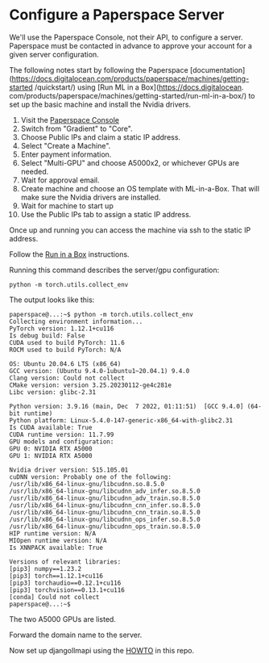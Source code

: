 # Configure a Paperspace Server

We'll use the Paperspace Console, not their API, to configure a server.  
Paperspace must be contacted in advance to approve your account for a given 
server configuration.

The following notes start by following the Paperspace [documentation]
(https://docs.digitalocean.com/products/paperspace/machines/getting-started
/quickstart/) using [Run ML in a Box](https://docs.digitalocean.
com/products/paperspace/machines/getting-started/run-ml-in-a-box/) to set up the basic machine and install the Nvidia drivers.

1. Visit the [Paperspace Console](https://console.paperspace.com/)
2. Switch from "Gradient" to "Core".
3. Choose Public IPs and claim a static IP address.
2. Select "Create a Machine".
3. Enter payment information.
4. Select "Multi-GPU" and choose A5000x2, or whichever GPUs are needed.
5. Wait for approval email.
6. Create machine and choose an OS template with ML-in-a-Box.  That will 
   make sure the Nvidia drivers are installed.
7. Wait for machine to start up
8. Use the Public IPs tab to assign a static IP address.

Once up and running you can access the machine via ssh to the static IP address.

Follow the [Run in a Box](https://docs.digitalocean.com/products/paperspace/machines/getting-started/run-ml-in-a-box/) instructions.

Running this command describes the server/gpu configuration:

```python -m torch.utils.collect_env```

The output looks like this:

```
paperspace@...:~$ python -m torch.utils.collect_env
Collecting environment information...
PyTorch version: 1.12.1+cu116
Is debug build: False
CUDA used to build PyTorch: 11.6
ROCM used to build PyTorch: N/A

OS: Ubuntu 20.04.6 LTS (x86_64)
GCC version: (Ubuntu 9.4.0-1ubuntu1~20.04.1) 9.4.0
Clang version: Could not collect
CMake version: version 3.25.20230112-ge4c281e
Libc version: glibc-2.31

Python version: 3.9.16 (main, Dec  7 2022, 01:11:51)  [GCC 9.4.0] (64-bit runtime)
Python platform: Linux-5.4.0-147-generic-x86_64-with-glibc2.31
Is CUDA available: True
CUDA runtime version: 11.7.99
GPU models and configuration: 
GPU 0: NVIDIA RTX A5000
GPU 1: NVIDIA RTX A5000

Nvidia driver version: 515.105.01
cuDNN version: Probably one of the following:
/usr/lib/x86_64-linux-gnu/libcudnn.so.8.5.0
/usr/lib/x86_64-linux-gnu/libcudnn_adv_infer.so.8.5.0
/usr/lib/x86_64-linux-gnu/libcudnn_adv_train.so.8.5.0
/usr/lib/x86_64-linux-gnu/libcudnn_cnn_infer.so.8.5.0
/usr/lib/x86_64-linux-gnu/libcudnn_cnn_train.so.8.5.0
/usr/lib/x86_64-linux-gnu/libcudnn_ops_infer.so.8.5.0
/usr/lib/x86_64-linux-gnu/libcudnn_ops_train.so.8.5.0
HIP runtime version: N/A
MIOpen runtime version: N/A
Is XNNPACK available: True

Versions of relevant libraries:
[pip3] numpy==1.23.2
[pip3] torch==1.12.1+cu116
[pip3] torchaudio==0.12.1+cu116
[pip3] torchvision==0.13.1+cu116
[conda] Could not collect
paperspace@...:~$ 
```

The two A5000 GPUs are listed.


Forward the domain name to the server.

Now set up djangollmapi using the [HOWTO](HOWTO.md) in this repo.


